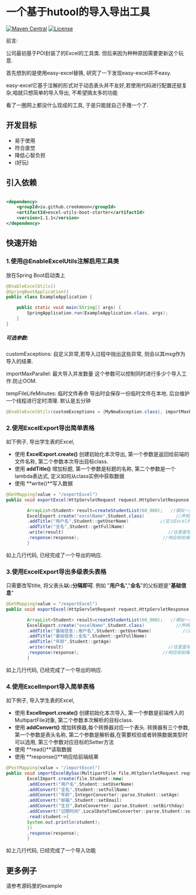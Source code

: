 # 一个基于hutool的导入导出工具

[![Maven Central](https://maven-badges.herokuapp.com/maven-central/io.github.creekmoon/excel-utils-boot-starter/badge.svg)](https://mvnrepository.com/artifact/io.github.creekmoon/excel-utils-boot-starter)
[![License](http://img.shields.io/:license-apache-brightgreen.svg)](http://www.apache.org/licenses/LICENSE-2.0.html)

前言:

公司最初基于POI封装了的Excel的工具类. 但后来因为种种原因需要更新这个玩意.

首先想到的是使用easy-excel替换, 研究了一下发现easy-excel并不easy.

easy-excel它基于注解的形式对于动态表头并不友好,若使用代码进行配置还挺复杂,咱就只想简单的导入导出, 不希望搞太多的功能

看了一圈网上都没什么现成的工具, 于是只能就自己手撸一个了.

## 开发目标

* 易于使用
* 符合直觉
* 降低心智负担
* (好玩)

## 引入依赖

```xml

<dependency>
    <groupId>io.github.creekmoon</groupId>
    <artifactId>excel-utils-boot-starter</artifactId>
    <version>1.1.1</version>
</dependency>
```

## 快速开始

### 1.使用@EnableExcelUtils注解启用工具类

放在Spring Boot启动类上

```java 
@EnableExcelUtils()
@SpringBootApplication()
public class ExampleApplication {

    public static void main(String[] args) {
        SpringApplication.run(ExampleApplication.class, args);
    }
}
```

##### 可选参数:

customExceptions: 自定义异常,若导入过程中抛出这些异常, 则会以其msg作为导入的结果.

importMaxParallel: 最大导入并发数量 这个参数可以控制同时进行多少个导入工作.防止OOM.

tempFileLifeMinutes: 临时文件寿命 导出时会保存一份临时文件在本地. 后台维护一个线程进行定时清理. 默认是五分钟

```java
@EnableExcelUtils(customExceptions = {MyNewException.class}, importMaxParallel = 4, tempFileLifeMinutes = 5)
```

### 2.使用ExcelExport导出简单表格

如下例子, 导出学生表的Excel,

- 使用 **ExcelExport.create()** 创建初始化本次导出, 第一个参数是返回给前端的文件名称, 第二个参数本次导出目标class.
- 使用 **addTitle()** 增加标题, 第一个参数是标题的名称, 第二个参数是一个lambda表达式, 定义如何从class实例中获取数据
- 使用 **write()**写入数据

```java
@GetMapping(value = "/exportExcel")
public void exportExcel(HttpServletRequest request,HttpServletResponse response){

        ArrayList<Student> result=createStudentList(60_000);   //模拟一批List数据
        ExcelExport.create("excelName",Student.class)            //声明一次导出, 导出对象是Student.class
        .addTitle("用户名",Student::getUserName)            //定义Excel的模板
        .addTitle("全名",Student::getFullName)
        .write(result)                                        //往里面写入数据 ,可以写多次
        .response(response);                                //响应给前端
        }
```

如上几行代码, 已经完成了一个导出的响应.

### 3.使用ExcelExport导出多级表头表格

只需要改写title, 将父表头**以::分隔即可**. 例如 "**用户名**","**全名**"的父标题是"**基础信息**"

```java
@GetMapping(value = "/exportExcel")
public void exportExcel(HttpServletRequest request,HttpServletResponse response){

        ArrayList<Student> result=createStudentList(60_000);   //模拟一批List数据
        ExcelExport.create("excelName",Student.class)            //声明一次导出, 导出对象是Student.class
        .addTitle("基础信息::用户名",Student::getUserName)            //定义Excel的模板
        .addTitle("基础信息::全名",Student::getFullName)
        .addTitle("年龄",Student::getAge)
        .write(result)                                        //往里面写入数据 ,可以写多次
        .response(response);                                //响应给前端
        }
```

如上几行代码, 已经完成了一个导出的响应.

### 4.使用ExcelImport导入简单表格

如下例子, 导入学生表的Excel,

- 使用 **ExcelImport.create()** 创建初始化本次导入, 第一个参数是前端传入的MultipartFile对象, 第二个参数本次解析的目标class.
- 使用 **addConvert()** 增加转换器,每个转换器对应一个表头. 转换器有三个参数, 第一个参数是表头名称,
  第二个参数是解析器,在需要校验或者转换数据类型时可以选用, 第三个参数对应目标的Setter方法
- 使用 **read()**读取数据
- 使用 **response()**响应给前端结果

```java
@PostMapping(value = "/importExcel")
public void importExcelBySax(MultipartFile file,HttpServletRequest request,HttpServletResponse response){
        ExcelImport.create(file,Student::new)
        .addConvert("用户名",Student::setUserName)
        .addConvert("全名",Student::setFullName)
        .addConvert("年龄",IntegerConverter::parse,Student::setAge)
        .addConvert("邮箱",Student::setEmail)
        .addConvert("生日",DateConverter::parse,Student::setBirthday)
        .addConvert("过期时间",LocalDateTimeConverter::parse,Student::setExpTime)
        .read(student->{
        System.out.println(student);
        })
        .response(response);
        }
```

如上几行代码, 已经完成了一个导入功能

## 更多例子

请参考源码里的example

